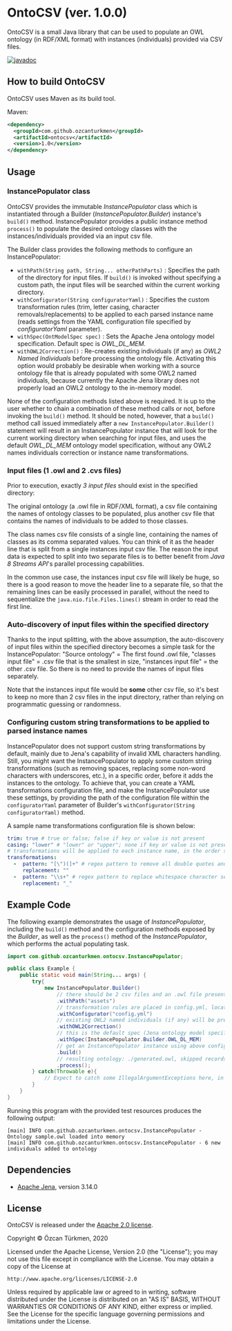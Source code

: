 # OntoCSV (ver. 1.0.0)
OntoCSV is a small Java library that can be used to populate an OWL ontology (in RDF/XML format) with instances (individuals) provided via CSV files.

[![javadoc](https://javadoc.io/badge2/com.github.ozcanturkmen/ontocsv/javadoc.svg)](https://javadoc.io/doc/com.github.ozcanturkmen/ontocsv)

## How to build OntoCSV

OntoCSV uses Maven as its build tool.

Maven:
```xml
<dependency>
  <groupId>com.github.ozcanturkmen</groupId>
  <artifactId>ontocsv</artifactId>
  <version>1.0</version>
</dependency>
```

## Usage

### InstancePopulator class

OntoCSV provides the immutable *InstancePopulator* class which is instantiated through a Builder (*InstancePopulator.Builder*) instance's ```build()``` method. InstancePopulator provides a public instance method ```process()``` to populate the desired ontology classes with the instances/individuals provided via an input csv file. 

The Builder class provides the following methods to configure an InstancePopulator: 

* ```withPath(String path, String... otherPathParts)``` : Specifies the path of the directory for input files. If ```build()``` is invoked without specifying a custom path, the input files will be searched within the current working directory.
* ```withConfigurator(String configuratorYaml)``` : Specifies the custom transformation rules (trim, letter casing, character removals/replacements) to be applied to each parsed instance name (reads settings from the YAML configuration file specified by *configuratorYaml* parameter).
* ```withSpec(OntModelSpec spec)``` : Sets the Apache Jena ontology model specification. Default spec is *OWL_DL_MEM*.
* ```withOWL2Correction()``` : Re-creates existing individuals (if any) as *OWL2 Named Individuals* before processing the ontology file. Activating this option would probably be desirable when working with a source ontology file that is already populated with some OWL2 named individuals, because currently the Apache Jena library does not properly load an OWL2 ontology to the in-memory model.

None of the configuration methods listed above is required. It is up to the user whether to chain a combination of these method calls or not, before invoking the ```build()``` method. It should be noted, however, that a ```build()``` method call issued immediately after a  ```new InstancePopulator.Builder()``` statement will result in an InstancePopulator instance that will look for the current working directory when searching for input files, and uses the default *OWL_DL_MEM* ontology model specification, without any OWL2 names individuals correction or instance name transformations.  

### Input files (1 .owl and 2 .cvs files)

Prior to execution, exactly *3 input files* should exist in the specified directory: 

The original ontology (a .owl file in RDF/XML format), a csv file containing the names of ontology classes to be populated, plus another csv file that contains the names of individuals to be added to those classes. 

The class names csv file consists of a single line, containing the names of classes as its comma separated values. You can think of it as the header line that is split from a single instances input csv file. The reason the input data is expected to split into two separate files is to better benefit from *Java 8 Streams API*'s parallel processing capabilities. 

In the common use case, the instances input csv file will likely be huge, so there is a good reason to move the header line to a separate file, so that the remaining lines can be easily processed in parallel, without the need to sequentialize the ```java.nio.file.Files.lines()``` stream in order to read the first line. 

### Auto-discovery of input files within the specified directory

Thanks to the input splitting, with the above assumption, the auto-discovery of input files within the specified directory becomes a simple task for the InstancePopulator: "Source ontology" = The first found .owl file,  "classes input file" = .csv file that is the smallest in size, "instances input file" = the other .csv file. So there is no need to provide the names of input files separately. 

Note that the instances input file would be **some** other csv file, so it's best to keep no more than 2 csv files in the input directory, rather than relying on programmatic guessing or randomness. 

### Configuring custom string transformations to be applied to parsed instance names

InstancePopulator does not support custom string transformations by default, mainly due to Jena's capability of invalid XML characters handling. Still, you might want the InstancePopulator to apply some custom string transformations (such as removing spaces, replacing some non-word characters with underscores, etc.), in a specific order, before it adds the instances to the ontology. To achieve that, you can create a YAML transformations configuration file, and make the InstancePopulator use these settings, by providing the path of the configuration file within the ```configuratorYaml``` parameter of Builder's ```withConfigurator(String configuratorYaml)``` method. 

A sample name transformations configuration file is shown below: 

```Yaml
trim: true # true or false; false if key or value is not present
casing: "lower" # "lower" or "upper"; none if key or value is not present
# transformations will be applied to each instance name, in the order specified below
transformations: 
  -  pattern: "[\")(]+" # regex pattern to remove all double quotes and parantheses
     replacement: ""
  -  pattern: "\\s+" # regex pattern to replace whitespace character sequences with a single underscore
     replacement: "_"
```

## Example Code

The following example demonstrates the usage of *InstancePopulator*, including the ```build()``` method and the configuration methods exposed by the *Builder*, as well as the ```process()``` method of the *InstancePopulator*, which performs the actual populating task. 

```Java
import com.github.ozcanturkmen.ontocsv.InstancePopulator;

public class Example {
    public static void main(String... args) {
        try{
            new InstancePopulator.Builder()
                // there should be 2 csv files and an .owl file present in ./assets directory    
                .withPath("assets")
                // transformation rules are placed in config.yml, located within the classpath
                .withConfigurator("config.yml") 
                // existing OWL2 named individuals (if any) will be pre-processed  
                .withOWL2Correction()
                // this is the default spec (Jena ontology model specification)
                .withSpec(InstancePopulator.Builder.OWL_DL_MEM) 
                // get an InstancePopulator instance using above configuration
                .build()
                // resulting ontology: ./generated.owl, skipped records: ./skipped.txt
                .process(); 
        } catch(Throwable e){
            // Expect to catch some IllegalArgumentExceptions here, in case of misconfiguration
        }
    }
}
```
Running this program with the provided test resources produces the following output:
```
[main] INFO com.github.ozcanturkmen.ontocsv.InstancePopulator - Ontology sample.owl loaded into memory
[main] INFO com.github.ozcanturkmen.ontocsv.InstancePopulator - 6 new individuals added to ontology
```

## Dependencies
* [Apache Jena](https://github.com/apache/jena), version 3.14.0

## License
OntoCSV is released under the [Apache 2.0 license](http://www.apache.org/licenses/LICENSE-2.0).

>
Copyright &copy; Özcan Türkmen, 2020

Licensed under the Apache License, Version 2.0 (the "License");
you may not use this file except in compliance with the License.
You may obtain a copy of the License at

    http://www.apache.org/licenses/LICENSE-2.0

Unless required by applicable law or agreed to in writing, software
distributed under the License is distributed on an "AS IS" BASIS,
WITHOUT WARRANTIES OR CONDITIONS OF ANY KIND, either express or implied.
See the License for the specific language governing permissions and
limitations under the License.